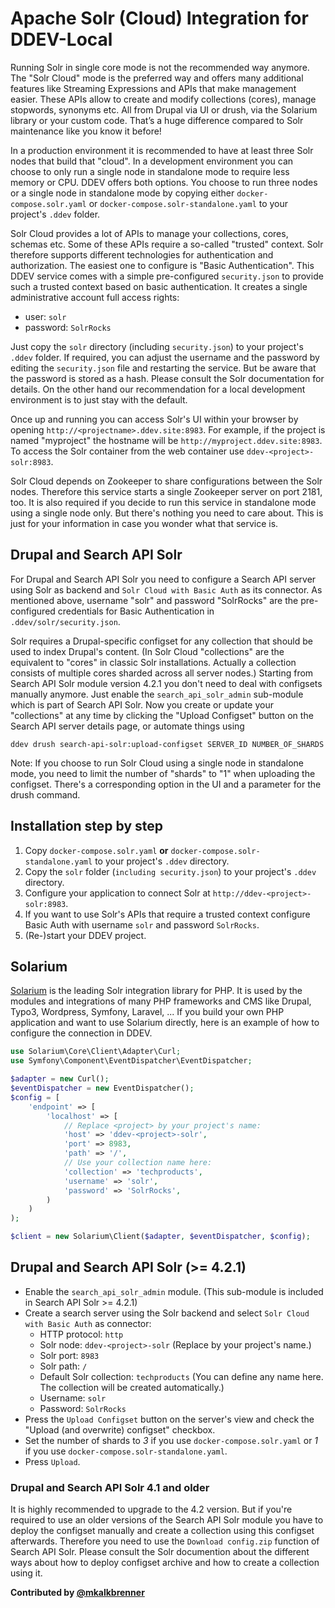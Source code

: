 # Apache Solr (Cloud) Integration for DDEV-Local

Running Solr in single core mode is not the recommended way anymore. The "Solr
Cloud" mode is the preferred way and offers many additional features like
Streaming Expressions and APIs that make management easier. These APIs allow to
create and modify collections (cores), manage stopwords, synonyms etc.
All from Drupal via UI or drush, via the Solarium library or your custom code.
That’s a huge difference compared to Solr maintenance like you know it before!

In a production environment it is recommended to have at least three Solr nodes
that build that "cloud". In a development environment you can choose to only run
a single node in standalone mode to require less memory or CPU. DDEV offers both
options. You choose to run three nodes or a single node in standalone mode by
copying either `docker-compose.solr.yaml` or
`docker-compose.solr-standalone.yaml` to your project's `.ddev` folder.

Solr Cloud provides a lot of APIs to manage your collections, cores, schemas
etc. Some of these APIs require a so-called "trusted" context. Solr therefore
supports different technologies for authentication and authorization. The
easiest one to configure is "Basic Authentication". This DDEV service comes with
a simple pre-configured `security.json` to provide such a trusted context based
on basic authentication. It creates a single administrative account full access
rights:
* user: `solr`
* password: `SolrRocks`

Just copy the `solr` directory (including `security.json`) to your
project's `.ddev` folder. If required, you can adjust the username and the
password by editing the `security.json` file and restarting the service. But be
aware that the password is stored as a hash. Please consult the Solr
documentation for details. On the other hand our recommendation for a local
development environment is to just stay with the default.

Once up and running you can access Solr's UI within your browser by opening
`http://<projectname>.ddev.site:8983`. For example, if the project is named
"myproject" the hostname will be `http://myproject.ddev.site:8983`. To access
the Solr container from the web container use `ddev-<project>-solr:8983`.

Solr Cloud depends on Zookeeper to share configurations between the Solr nodes.
Therefore this service starts a single Zookeeper server on port 2181, too. It is
also required if you decide to run this service in standalone mode using a
single node only. But there's nothing you need to care about. This is just for
your information in case you wonder what that service is.

## Drupal and Search API Solr

For Drupal and Search API Solr you need to configure a Search API server using
Solr as backend and `Solr Cloud with Basic Auth` as its connector. As mentioned
above, username "solr" and password "SolrRocks" are the pre-configured
credentials for Basic Authentication in `.ddev/solr/security.json`.

Solr requires a Drupal-specific configset for any collection that should be used
to index Drupal's content. (In Solr Cloud "collections" are the equivalent to
"cores" in classic Solr installations. Actually a collection consists of
multiple cores sharded across all server nodes.)
Starting from Search API Solr module version 4.2.1 you don't need to deal with
configsets manually anymore. Just enable the `search_api_solr_admin` sub-module
which is part of Search API Solr. Now you create or update your "collections" at
any time by clicking the "Upload Configset" button on the Search API server
details page, or automate things using
```
ddev drush search-api-solr:upload-configset SERVER_ID NUMBER_OF_SHARDS
```

Note: If you choose to run Solr Cloud using a single node in standalone mode,
      you need to limit the number of "shards" to "1" when uploading the
      configset. There's a corresponding option in the UI and a parameter for
      the drush command.

## Installation step by step

1. Copy `docker-compose.solr.yaml` **or** `docker-compose.solr-standalone.yaml` to your project's `.ddev` directory.
2. Copy the `solr` folder (`including security.json`) to your project's `.ddev` directory.
3. Configure your application to connect Solr at `http://ddev-<project>-solr:8983`.
4. If you want to use Solr's APIs that require a trusted context configure Basic Auth with username `solr` and password `SolrRocks`.
5. (Re-)start your DDEV project.

## Solarium

[Solarium](https://github.com/solariumphp/solarium) is the leading Solr
integration library for PHP. It is used by the modules and integrations of many
PHP frameworks and CMS like Drupal, Typo3, Wordpress, Symfony, Laravel, ...
If you build your own PHP application and want to use Solarium directly, here is
an example of how to configure the connection in DDEV.

```php
use Solarium\Core\Client\Adapter\Curl;
use Symfony\Component\EventDispatcher\EventDispatcher;

$adapter = new Curl();
$eventDispatcher = new EventDispatcher();
$config = [
    'endpoint' => [
        'localhost' => [
            // Replace <project> by your project's name:
            'host' => 'ddev-<project>-solr',
            'port' => 8983,
            'path' => '/',
            // Use your collection name here:
            'collection' => 'techproducts',
            'username' => 'solr',
            'password' => 'SolrRocks',
        )
    )
);

$client = new Solarium\Client($adapter, $eventDispatcher, $config);
```

## Drupal and Search API Solr (>= 4.2.1)

* Enable the `search_api_solr_admin` module. (This sub-module is included in Search API Solr >= 4.2.1)
* Create a search server using the Solr backend and select `Solr Cloud with Basic Auth` as connector:
  * HTTP protocol: `http`
  * Solr node: `ddev-<project>-solr` (Replace <project> by your project's name.)
  * Solr port: `8983`
  * Solr path: `/`
  * Default Solr collection: `techproducts` (You can define any name here. The collection will be created automatically.)
  * Username: `solr`
  * Password: `SolrRocks`
* Press the `Upload Configset` button on the server's view and check the "Upload (and overwrite) configset" checkbox.
* Set the number of shards to _3_ if you use `docker-compose.solr.yaml` or _1_ if you use `docker-compose.solr-standalone.yaml`.
* Press `Upload`.

### Drupal and Search API Solr 4.1 and older

It is highly recommended to upgrade to the 4.2 version. But if you're required
to use an older versions of the Search API Solr module you have to deploy the
configset manually and create a collection using this configset afterwards.
Therefore you need to use the `Download config.zip` function of Search API Solr.
Please consult the Solr documention about the different ways about how to deploy
configset archive and how to create a collection using it.


**Contributed by [@mkalkbrenner](https://github.com/mkalkbrenner)**
